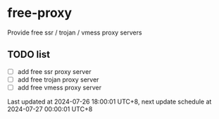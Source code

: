 
# free-proxy
Provide free ssr / trojan / vmess proxy servers


## TODO list
- [ ] add free ssr proxy server
- [ ] add free trojan proxy server
- [ ] add free vmess proxy server

Last updated at 2024-07-26 18:00:01 UTC+8, next update schedule at 2024-07-27 00:00:01 UTC+8

